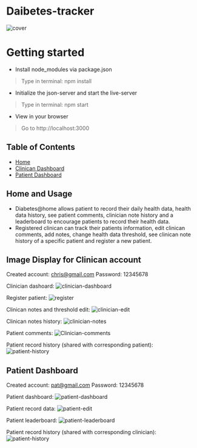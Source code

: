 # Daibetes-tracker
![cover](demo-images/cover.png)

# Getting started
- Install node_modules via package.json
> Type in terminal: npm install
- Initialize the json-server and start the live-server
> Type in terminal: npm start
- View in your browser
> Go to http://localhost:3000
## Table of Contents
- [Home](#section-1)
- [Clinican Dashboard](#section-2)
- [Patient Dashboard](#section-3)

## Home and Usage
- Diabetes@home allows patient to record their daily health data, health data history, see patient comments, clinician note history and a leaderboard to encourage patients to record their health data. 
- Registered clinican can track their patients information, edit clinican comments, add notes, change health data threshold, see clinican note history of a specific patient and register a new patient.

## Image Display for Clinican account
Created account: chris@gmail.com
Password: 12345678

Clinician dashoard:
![clinician-dashboard](demo-images/clinician%20dashboard.png)

Register patient:
![register](demo-images/register.png)

Clinican notes and threshold edit:
![clinician-edit](demo-images/clinician-note.png)


Clinican notes history:
![clinician-notes](demo-images/note-history.png)

Patient comments:
![Clinician-comments](demo-images/clinician-comments.png)

Patient record history (shared with corresponding patient):
![patient-history](demo-images/data-history.png)


## Patient Dashboard
Created account: pat@gmail.com
Password: 12345678

Patient dashboard: 
![patient-dashboard](demo-images/patient-dashboard.png)

Patient record data:
![patient-edit](demo-images/data-record.png)

Patient leaderboard:
![patient-leaderboard](demo-images/leaderboard.png)

Patient record history (shared with corresponding clinician):
![patient-history](demo-images/data-history.png)
